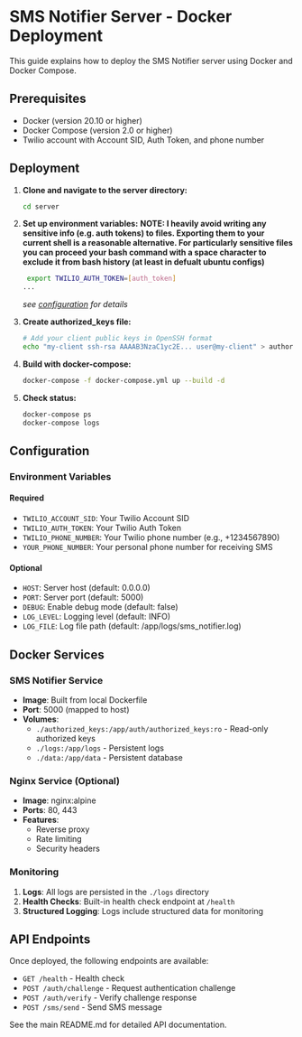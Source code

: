 # SMS Notifier Server - Docker Deployment

This guide explains how to deploy the SMS Notifier server using Docker and Docker Compose.

## Prerequisites

- Docker (version 20.10 or higher)
- Docker Compose (version 2.0 or higher)
- Twilio account with Account SID, Auth Token, and phone number


## Deployment
1. **Clone and navigate to the server directory:**
   ```bash
   cd server
   ```

2. **Set up environment variables:**
    **NOTE: I heavily avoid writing any sensitive info (e.g. auth tokens) to 
    files. Exporting them to your current shell is a reasonable alternative. 
    For particularly sensitive files you can proceed your bash command with a
    space character to exclude it from bash history (at least in defualt ubuntu
    configs)**
    ```bash
     export TWILIO_AUTH_TOKEN=[auth_token]
    ...
    ```
    *see [configuration](##configuration) for details*

3. **Create authorized_keys file:**
   ```bash
   # Add your client public keys in OpenSSH format
   echo "my-client ssh-rsa AAAAB3NzaC1yc2E... user@my-client" > authorized_keys
   ```

4. **Build with docker-compose:**
   ```bash
   docker-compose -f docker-compose.yml up --build -d
   ```

3. **Check status:**
   ```bash
   docker-compose ps
   docker-compose logs
   ```

## Configuration

### Environment Variables

#### Required
- `TWILIO_ACCOUNT_SID`: Your Twilio Account SID
- `TWILIO_AUTH_TOKEN`: Your Twilio Auth Token
- `TWILIO_PHONE_NUMBER`: Your Twilio phone number (e.g., +1234567890)
- `YOUR_PHONE_NUMBER`: Your personal phone number for receiving SMS

#### Optional
- `HOST`: Server host (default: 0.0.0.0)
- `PORT`: Server port (default: 5000)
- `DEBUG`: Enable debug mode (default: false)
- `LOG_LEVEL`: Logging level (default: INFO)
- `LOG_FILE`: Log file path (default: /app/logs/sms_notifier.log)

## Docker Services

### SMS Notifier Service

- **Image**: Built from local Dockerfile
- **Port**: 5000 (mapped to host)
- **Volumes**:
  - `./authorized_keys:/app/auth/authorized_keys:ro` - Read-only authorized keys
  - `./logs:/app/logs` - Persistent logs
  - `./data:/app/data` - Persistent database

### Nginx Service (Optional)

- **Image**: nginx:alpine
- **Ports**: 80, 443
- **Features**:
  - Reverse proxy
  - Rate limiting
  - Security headers

### Monitoring

1. **Logs**: All logs are persisted in the `./logs` directory
2. **Health Checks**: Built-in health check endpoint at `/health`
3. **Structured Logging**: Logs include structured data for monitoring


## API Endpoints

Once deployed, the following endpoints are available:

- `GET /health` - Health check
- `POST /auth/challenge` - Request authentication challenge
- `POST /auth/verify` - Verify challenge response
- `POST /sms/send` - Send SMS message

See the main README.md for detailed API documentation.
